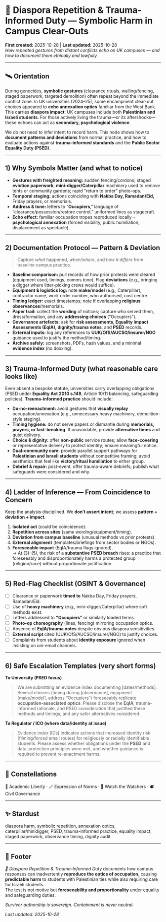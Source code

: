 # 🧩 Diaspora Repetition & Trauma-Informed Duty — Symbolic Harm in Campus Clear-Outs  
**First created:** 2025-10-28 | **Last updated:** 2025-10-28  
*How repeated gestures from distant conflicts echo on UK campuses — and how to document them ethically and lawfully.*

---

## 🛰️ Orientation  
During genocides, **symbolic gestures** (clearance rituals, walling/fencing, staged paperwork, targeted demolition) often repeat beyond the immediate conflict zone. In UK universities (2024–25), some encampment clear-out choices appeared to **echo annexation optics** familiar from the West Bank.  
This carries **diaspora impact**: UK campuses include both **Palestinian and Israeli students**. For those actively living the trauma—or its aftershocks—these echoes can act as **secondary, psychological violence**.

We do not need to infer intent to record harm. This node shows how to **document patterns and deviations** from normal practice, and how to evaluate actions against **trauma-informed standards** and the **Public Sector Equality Duty (PSED)**.

---

## 1) Why Symbols Matter (and what to notice)  
- **Gestures with freighted meaning:** sudden fencing/cordons; staged **eviction paperwork**; **mini-digger/Caterpillar** machinery used to remove tents or community gardens; rapid “return to order” photo-ops.  
- **Temporal staging:** actions coinciding with **Nakba Day, Ramadan/Eid,** Friday prayers, or memorials.  
- **Address & tone:** letters to “**Occupiers**,” language of “clearance/possession/restore control,” uniformed lines as stagecraft.  
- **Echo effect:** familiar occupation tropes reproduced locally = **psychological annexation** (forced visibility, public humiliation, displacement as spectacle).

---

## 2) Documentation Protocol — Pattern & Deviation  
> Capture *what* happened, *when/where*, and *how it differs* from baseline campus practice.

- **Baseline comparison:** pull records of how prior protests were cleared (equipment used, timings, comms tone). Flag **deviations** (e.g., bringing a digger where litter-picking crews would suffice).  
- **Equipment & logistics log:** note **make/model** (e.g., Caterpillar), contractor name, work order number, who authorised, cost centre.  
- **Timing ledger:** exact timestamps; note if overlapping **religious observances**/memorials.  
- **Paper trail:** collect the **wording** of notices; capture who served them, dress/formation, and any **addressing choices** (“Occupiers”).  
- **Governance artefacts:** ask for **risk assessments, Equality Impact Assessments (EqIA), dignity/trauma notes**, and **PSED** records.  
- **External inputs:** log any references to **UUK/OfS/AUCSO/insurer/NGO** guidance used to justify the method/timing.  
- **Archive safely:** screenshots, PDFs, hash values, and a minimal **evidence index** (no doxxing).

---

## 3) Trauma-Informed Duty (what reasonable care looks like)  
Even absent a bespoke statute, universities carry overlapping obligations (PSED under **Equality Act 2010 s.149**, Article 10/11 balancing, safeguarding policies). **Trauma-informed practice** should include:  
- **Do-no-reenactment:** avoid gestures that **visually replay** occupation/annexation (e.g., unnecessary heavy machinery, demolition-style staging).  
- **Timing hygiene:** do not serve papers or dismantle during **memorials, prayers, or fast-breaking**. If unavoidable, provide **alternative times** and quiet delivery.  
- **Choice & dignity:** offer **non-public** service routes; allow **face-covering** or representative delivery to protect identity; ensure meaningful notice.  
- **Dual-community care:** provide parallel support pathways for **Palestinian and Israeli students** without competitive framing; avoid aesthetics that feel like **victory/ritual humiliation** to either group.  
- **Debrief & repair:** post-event, offer trauma-aware debriefs; publish what safeguards were considered and why.

---

## 4) Ladder of Inference — From Coincidence to Concern  
Keep the analysis disciplined. We **don’t assert intent**; we assess **pattern + deviation + impact**.

1. **Isolated act** (could be coincidence).  
2. **Repetition across sites** (same wording/equipment/timing).  
3. **Deviation from campus baseline** (unusual methods vs prior protests).  
4. **External alignment** (templates/briefings from sector bodies or NGOs).  
5. **Foreseeable impact** (EqIA/trauma flags ignored).  
→ At (3)–(5), the risk of a **substantive PSED breach** rises: a practice that foreseeably and disproportionately harms a protected group (religion/race) without proportionate justification.

---

## 5) Red-Flag Checklist (OSINT & Governance)  
- [ ] Clearance or paperwork **timed to** Nakba Day, Friday prayers, Ramadan/Eid.  
- [ ] Use of **heavy machinery** (e.g., mini-digger/Caterpillar) where soft methods exist.  
- [ ] Letters addressed to **“Occupiers”** or similarly loaded terms.  
- [ ] **Photo-op choreography** (lines, fencing) mirroring occupation optics.  
- [ ] Absence of **EqIA/trauma notes** despite obvious diaspora sensitivities.  
- [ ] **External script** cited (UUK/OfS/AUCSO/insurer/NGO) to justify choices.  
- [ ] Complaints from students about **identity exposure** ignored when insisting on uni-email channels.

---

## 6) Safe Escalation Templates (very short forms)

**To University (PSED focus)**  
> We are submitting an evidence index documenting [dates/methods]. Several choices (timing during [observance], equipment [make/model], address “Occupiers”) foreseeably replicate **occupation-associated optics**. Please disclose the **EqIA**, trauma-informed rationale, and PSED consideration that justified these methods and timings, and any safer alternatives considered.

**To Regulator / ICO (where data/identity at issue)**  
> Evidence index [IDs] indicates actions that increased identity risk (filming/forced email routes) for religiously or racially identifiable students. Please assess whether obligations under the **PSED** and data-protection principles were met, and whether guidance is required to prevent re-enactment harms.

---

## 🌌 Constellations  
🍉 Academic Liberty · 🪄 Expression of Norms · 🧿 Watch the Watchers · 🕊️ Civil Governance

---

## ✨ Stardust  
diaspora harm, symbolic repetition, annexation optics, caterpillar/minidigger, PSED, trauma-informed practice, equality impact, staged paperwork, observance timing, dignity audit

---

## 🏮 Footer  
*🧩 Diaspora Repetition & Trauma-Informed Duty* documents how campus responses can inadvertently **reproduce the optics of occupation**, causing **predictable harm** to students with Palestinian ties while also requiring care for Israeli students.  
The test is not motive but **foreseeability and proportionality** under equality and safeguarding duties.  

*Survivor authorship is sovereign. Containment is never neutral.*  

_Last updated: 2025-10-28_
